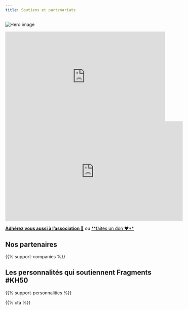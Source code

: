 ```yaml
---
title: Soutiens et partenariats
---
```


![Hero image](/images/banniere.jpg)

<iframe width="100%" style="aspect-ratio: 16/9" src="https://www.youtube.com/watch?v=dgr0VYJmXYE" title="YouTube video player" frameborder="0" allow="accelerometer; autoplay; clipboard-write; encrypted-media; gyroscope; picture-in-picture; web-share" allowfullscreen></iframe>

<iframe width="560" height="315" src="https://www.youtube.com/embed/dgr0VYJmXYE?si=iDJfxSgmrlYiLMiP" title="YouTube video player" frameborder="0" allow="accelerometer; autoplay; clipboard-write; encrypted-media; gyroscope; picture-in-picture; web-share" referrerpolicy="strict-origin-when-cross-origin" allowfullscreen></iframe>


[**Adhérez vous aussi à l’association 🤝**](https://www.helloasso.com/associations/fragmentis-vitae/adhesions/adhesion) ou [**faites un don ❤**️](https://www.helloasso.com/associations/fragmentis-vitae/formulaires/1)


## Nos partenaires

{{% support-companies %}}

## Les personnalités qui soutiennent Fragments #KH50

{{% support-personnalities %}}

{{% cta %}}


